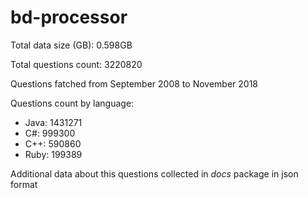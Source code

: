 # bd-processor

Total data size (GB): 0.598GB

Total questions count: 3220820

Questions fatched from September 2008 to November 2018

Questions count by language:
- Java: 1431271
- C#: 999300
- C++: 590860
- Ruby: 199389

Additional data about this questions collected in *docs* package in json format
